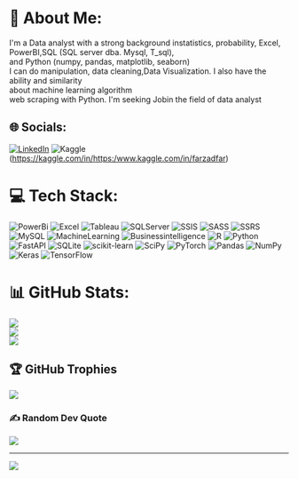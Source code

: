 # 💫 About Me:
I'm a Data analyst with a strong background instatistics, probability, Excel, PowerBI,SQL (SQL server dba. Mysql, T_sql), <br>and Python (numpy, pandas, matplotlib, seaborn) <br>I can do manipulation, data cleaning,Data Visualization. I also have the ability and similarity <br>about machine learning algorithm<br>web scraping with Python. I'm seeking Jobin the field of data analyst


## 🌐 Socials:
[![LinkedIn](https://img.shields.io/badge/LinkedIn-%230077B5.svg?logo=linkedin&logoColor=white)](https://linkedin.com/in/https://www.linkedin.com/in/farzad-farhadian-80a768217/) 
![Kaggle](https://img.shields.io/badge/Kaggle-%230077B5.svg?logo=Kaggle&logoColor=white) (https://kaggle.com/in/https:/www.kaggle.com/in/farzadfar)



# 💻 Tech Stack:
 
![PowerBi](https://img.shields.io/badge/PowerBi-%23D00000.svg?style=flat&logo=PowerBi&logoColor=white) 
![Excel](https://img.shields.io/badge/Excel-%23FF6F00.svg?style=flat&logo=Excel&logoColor=white)
![Tableau](https://img.shields.io/badge/Tableau-%2307405e.svg?style=flat&logo=Tableau&logoColor=white)
![SQLServer](https://img.shields.io/badge/SQLServer-%23D00000.svg?style=flat&logo=SQLServer&logoColor=white) 
![SSIS](https://img.shields.io/badge/SSIS-%23013243.svg?style=flat&logo=SSIS&logoColor=white) 
![SASS](https://img.shields.io/badge/SASS-hotpink.svg?style=plastic&logo=SASS&logoColor=white)
![SSRS](https://img.shields.io/badge/SSRS-%23013243.svg?style=flat&logo=SSRS&logoColor=white) 
![MySQL](https://img.shields.io/badge/MySQL-hotpink.svg?style=plastic&logo=MySQL&logoColor=white)
![MachineLearning](https://img.shields.io/badge/MachineLearning-%23EE4C2C.svg?style=plastic&logo=MachineLearning&logoColor=white) 
![Businessintelligence](https://img.shields.io/badge/Businessintelligence-%230C55A5.svg?style=flat&logo=Businessintelligence&logoColor=white)
![R](https://img.shields.io/badge/r-%23276DC3.svg?style=plastic&logo=r&logoColor=white) ![Python](https://img.shields.io/badge/python-3670A0?style=plastic&logo=python&logoColor=ffdd54)  ![FastAPI](https://img.shields.io/badge/FastAPI-005571?style=plastic&logo=fastapi) ![SQLite](https://img.shields.io/badge/sqlite-%2307405e.svg?style=plastic&logo=sqlite&logoColor=white) ![scikit-learn](https://img.shields.io/badge/scikit--learn-%23F7931E.svg?style=plastic&logo=scikit-learn&logoColor=white) ![SciPy](https://img.shields.io/badge/SciPy-%230C55A5.svg?style=plastic&logo=scipy&logoColor=%white) ![PyTorch](https://img.shields.io/badge/PyTorch-%23EE4C2C.svg?style=plastic&logo=PyTorch&logoColor=white) ![Pandas](https://img.shields.io/badge/pandas-%23150458.svg?style=plastic&logo=pandas&logoColor=white) ![NumPy](https://img.shields.io/badge/numpy-%23013243.svg?style=plastic&logo=numpy&logoColor=white) ![Keras](https://img.shields.io/badge/Keras-%23D00000.svg?style=plastic&logo=Keras&logoColor=white) ![TensorFlow](https://img.shields.io/badge/TensorFlow-%23FF6F00.svg?style=plastic&logo=TensorFlow&logoColor=white)
# 📊 GitHub Stats:
![](https://github-readme-stats.vercel.app/api?username=FarzadFarhadian&theme=dark&hide_border=false&include_all_commits=false&count_private=false)<br/>
![](https://github-readme-streak-stats.herokuapp.com/?user=FarzadFarhadian&theme=dark&hide_border=false)<br/>
![](https://github-readme-stats.vercel.app/api/top-langs/?username=FarzadFarhadian&theme=dark&hide_border=false&include_all_commits=false&count_private=false&layout=compact)

## 🏆 GitHub Trophies
![](https://github-profile-trophy.vercel.app/?username=FarzadFarhadian&theme=flat&no-frame=false&no-bg=true&margin-w=4)

### ✍️ Random Dev Quote
![](https://quotes-github-readme.vercel.app/api?type=horizontal&theme=radical)

---
[![](https://visitcount.itsvg.in/api?id=FarzadFarhadian&icon=0&color=0)](https://visitcount.itsvg.in)

<!-- Proudly created with GPRM ( https://gprm.itsvg.in ) -->
